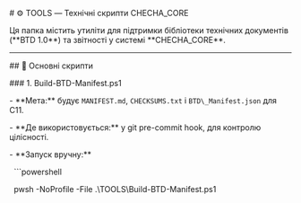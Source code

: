 \# ⚙️ TOOLS — Технічні скрипти CHECHA\_CORE



Ця папка містить утиліти для підтримки бібліотеки технічних документів (\*\*BTD 1.0\*\*) та звітності у системі \*\*CHECHA\_CORE\*\*.



---



\## 🔹 Основні скрипти



\### 1. Build-BTD-Manifest.ps1

\- \*\*Мета:\*\* будує `MANIFEST.md`, `CHECKSUMS.txt` і `BTD\_Manifest.json` для C11.  

\- \*\*Де використовується:\*\* у git pre-commit hook, для контролю цілісності.  

\- \*\*Запуск вручну:\*\*

&nbsp; ```powershell

&nbsp; pwsh -NoProfile -File .\\TOOLS\\Build-BTD-Manifest.ps1



